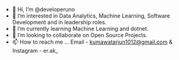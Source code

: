 - 👋 Hi, I’m @developeruno
- 👀 I’m interested in Data Analytics, Machine Learning, Software Development and in leadership roles.
- 🌱 I’m currently learning Machine Learning and dotnet.
- 💞️ I’m looking to collaborate on Open Source Projects.
- 📫 How to reach me ... Email - kumawatarjun1012@gmail.com & Instagram - er.ak_

<!---
developeruno/developeruno is a ✨ special ✨ repository because its `README.md` (this file) appears on your GitHub profile.
You can click the Preview link to take a look at your changes.
--->
